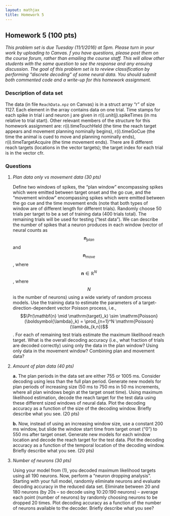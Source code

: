 ```yaml
---
layout: mathjax
title: Homework 5
---
```


## Homework 5 (100 pts)

_This problem set is due Tuesday (11/1/2016) at 5pm. Please turn in your work by uploading to
Canvas. f you have questions, please post them on the course forum, rather than emailing the
course staff. This will allow other students with the same question to see the response and any
ensuing discussion. The goal of this problem set is to review classification by performing
“discrete decoding” of some neural data. You should submit both commented code and a write-up
for this homework assignment._


### Description of data set

The data (in file `ReachData.npz` on Canvas) is in a struct array “r” of size 1127. Each
element in the array contains data on one trial. Time stamps for each spike in trial
i and neuron j are given in r(i).unit(j).spikeTimes (in ms relative to trial start). Other
relevant members of the structure for this homework assignment are: r(i).timeTouchHeld (the
time the reach target appears and movement planning nominally begins), r(i).timeGoCue (the time
the animal is cued to move and planning nominally ends), r(i).timeTargetAcquire (the time
movement ends). There are 8 different reach targets (locations in the vector targets); the
target index for each trial is in the vector cfr.

### Questions

1. _Plan data only vs movement data (30 pts)_

   Define two windows of spikes, the “plan window” encompassing spikes which were emitted between
   target onset and the go cue, and the “movement window” encompassing spikes which were emitted
   between the go cue and the time movement ends (note that both types of window are of different
   length for different trials). Randomly choose 50 trials per target to be a set of training data
   (400 trials total). The remaining trials will be used for testing (“test data”). We can
   describe the number of spikes that a neuron produces in each window (vector of neural counts as
   $$\mathbf{n}_{plan}$$ and $$\mathbf{n}_{move}$$, where $$\mathbf{n} \in \mathbb{R}^N$$,
   where $$N$$ is the number of neurons) using a wide variety of random process
   models. Use the training data to estimate the parameters of a target- direction-dependent
   vector Poisson process, i.e., $$\Pr(\mathbf{n} \mid \mathrm{target}_k) \sim
   \mathrm{Poisson}(\boldsymbol{\lambda}_k) = \prod_{n=1}^N \mathrm{Poisson}(\lambda_{k,n})$$.
   For each of remaining test trials estimate the maximum likelihood reach target. What is the
   overall decoding accuracy (i.e., what fraction of trials are decoded correctly) using only
   the data in the plan window? Using only data in the movement window? Combining plan and
   movement data?


2. _Amount of plan data (40 pts)_

     **a.** The plan periods in the data set are either 755 or 1005 ms. Consider decoding using less
     than the full plan period. Generate new models for plan periods of increasing size (50 ms to
     750 ms in 50 ms increments, where all plan windows begin at the target onset time). Using
     maximum likelihood estimation, decode the reach target for the test data using these different
     sized windows of neural data. Plot the decoding accuracy as a function of the size of the
     decoding window. Briefly describe what you see. (20 pts)

     **b.** Now, instead of using an increasing window size, use a constant 200 ms window, but slide
     the window start time from target onset (“0”) to 550 ms after target onset. Generate new models
     for each window location and decode the reach target for the test data. Plot the decoding
     accuracy as a function of the temporal location of the decoding window. Briefly describe what
     you see. (20 pts)

3. _Number of neurons (30 pts)_

     Using your model from (1), you decoded maximum likelihood targets using all 190 neurons. Now,
     perform a “neuron dropping analysis”. Starting with your full model, randomly eliminate neurons
     and evaluate decoding accuracy in the reduced data set. Eliminate between 20 and 180 neurons
     (by 20s – so decode using 10:20:190 neurons) – average each point (number of neurons) by
     randomly choosing neurons to be dropped 20 times. Plot decoding accuracy as a function of the
     number of neurons available to the decoder. Briefly describe what you see?
 

